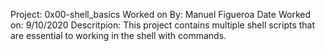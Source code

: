 Project: 0x00-shell_basics
Worked on By: Manuel Figueroa
Date Worked on: 9/10/2020
Descritpion: This project contains multiple shell scripts that are essential to working in the shell with
commands. 